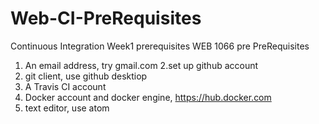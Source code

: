 # Web-CI-PreRequisites
 Continuous Integration Week1 prerequisites
WEB 1066 pre PreRequisites
1. An email address, try gmail.com
2.set up github account
3. git client, use github desktiop
4. A Travis CI account
5. Docker account and docker engine, https://hub.docker.com
6. text editor, use atom
